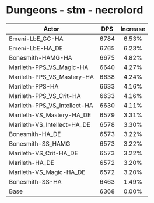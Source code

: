 # Dungeons - stm - necrolord
| Actor | DPS | Increase |
|---|:---:|:---:|
|Emeni-LbE_GC-HA|6784|6.53%|
|Emeni-LbE-HA_DE|6765|6.23%|
|Bonesmith-HAMG-HA|6675|4.82%|
|Marileth-PPS_VS_Magic-HA|6640|4.27%|
|Marileth-PPS_VS_Mastery-HA|6638|4.24%|
|Marileth-PPS-HA|6633|4.16%|
|Marileth-PPS_VS_Crit-HA|6633|4.16%|
|Marileth-PPS_VS_Intellect-HA|6630|4.11%|
|Marileth-VS_Mastery-HA_DE|6579|3.31%|
|Marileth-VS_Intellect-HA_DE|6578|3.30%|
|Bonesmith-HA_DE|6573|3.22%|
|Bonesmith-SS_HAMG|6573|3.22%|
|Marileth-VS_Crit-HA_DE|6573|3.22%|
|Marileth-HA_DE|6572|3.20%|
|Marileth-VS_Magic-HA_DE|6572|3.20%|
|Bonesmith-SS-HA|6463|1.49%|
|Base|6368|0.00%|
